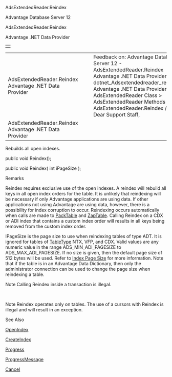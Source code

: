 AdsExtendedReader.Reindex




Advantage Database Server 12  

AdsExtendedReader.Reindex

Advantage .NET Data Provider

|  |
| --- |
|  |

|  |  |  |  |  |
| --- | --- | --- | --- | --- |
| AdsExtendedReader.Reindex  Advantage .NET Data Provider |  |  | Feedback on: Advantage Database Server 12 - AdsExtendedReader.Reindex Advantage .NET Data Provider dotnet\_Adsextendedreader\_reindex Advantage .NET Data Provider > AdsExtendedReader Class > AdsExtendedReader Methods > AdsExtendedReader.Reindex / Dear Support Staff, |  |
| AdsExtendedReader.Reindex  Advantage .NET Data Provider |  |  |  |  |

Rebuilds all open indexes.

public void Reindex();

public void Reindex( int iPageSize );

Remarks

Reindex requires exclusive use of the open indexes. A reindex will rebuild all keys in all open index orders for the table. It is unlikely that reindexing will be necessary if only Advantage applications are using data. If other applications not using Advantage are using data, however, there is a possibility for index corruption to occur. Reindexing occurs automatically when calls are made to [PackTable](dotnet_adsextendedreader_packtable.htm) and [ZapTable](dotnet_adsextendedreader_zaptable.htm). Calling Reindex on a CDX or ADI index that contains a custom index order will results in all keys being removed from the custom index order.

IPageSize is the page size to use when reindexing tables of type ADT. It is ignored for tables of [TableType](dotnet_adsextendedreader_tabletype.htm) NTX, VFP, and CDX. Valid values are any numeric value in the range ADS\_MIN\_ADI\_PAGESIZE to ADS\_MAX\_ADI\_PAGESIZE. If no size is given, then the default page size of 512 bytes will be used. Refer to [Index Page Size](master_index_page_size.htm) for more information. Note that if the table is in an Advantage Data Dictionary, then only the administrator connection can be used to change the page size when reindexing a table.

Note Calling Reindex inside a transaction is illegal.

 

Note Reindex operates only on tables. The use of a cursors with Reindex is illegal and will result in an exception.

See Also

[OpenIndex](dotnet_adsextendedreader_openindex.htm)

[CreateIndex](dotnet_adsextendedreader_createindex.htm)

[Progress](dotnet_adsextendedreader_progress.htm)

[ProgressMessage](dotnet_adsextendedreader_progressmessage.htm)

[Cancel](dotnet_adsextendedreader_cancel.htm)